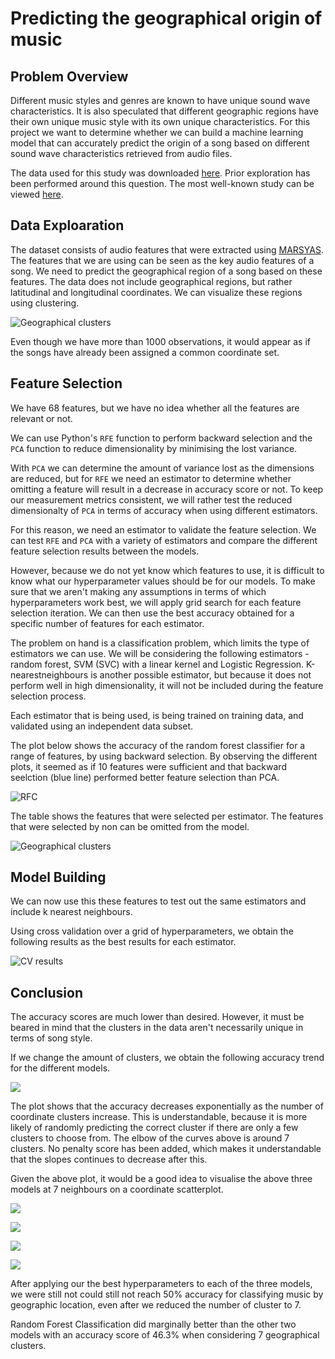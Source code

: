 # Predicting the geographical origin of music

## Problem Overview

Different music styles and genres are known to have unique sound wave characteristics. It is also speculated that different geographic regions have their own unique music style with its own unique characteristics. For this project we want to determine whether we can build a machine learning model that can accurately predict the origin of a song based on different sound wave characteristics retrieved from audio files.

The data used for this study was downloaded [here](http://archive.ics.uci.edu/ml/datasets/geographical+original+of+music). Prior exploration has been performed around this question. The most well-known study can be viewed [here](http://ieeexplore.ieee.org/stamp/stamp.jsp?tp=&arnumber=7023456).

## Data Exploaration

The dataset consists of audio features that were extracted using [MARSYAS](http://marsyasweb.appspot.com/). The features that we are using can be seen as the key audio features of a song. We need to predict the geographical region of a song based on these features. The data does not include geographical regions, but rather latitudinal and longitudinal coordinates. We can visualize these regions using clustering.

![Geographical clusters](../data/images/cluster1.png)

Even though we have more than 1000 observations, it would appear as if the songs have already been assigned a common coordinate set.

## Feature Selection

We have 68 features, but we have no idea whether all the features are relevant or not.

We can use Python's `RFE` function to perform backward selection and the `PCA` function to reduce dimensionality by minimising the lost variance.

With `PCA` we can determine the amount of variance lost as the dimensions are reduced, but for `RFE` we need an estimator to determine whether omitting a feature will result in a decrease in accuracy score or not. To keep our measurement metrics consistent, we will rather test the reduced dimensionalty of `PCA` in terms of accuracy when using different estimators.

For this reason, we need an estimator to validate the feature selection. We can test `RFE` and `PCA` with a variety of estimators and compare the different feature selection results between the models.

However, because we do not yet know which features to use, it is difficult to know what our hyperparameter values should be for our models. To make sure that we aren't making any assumptions in terms of which hyperparameters work best, we will apply grid search for each feature selection iteration. We can then use the best accuracy obtained for a specific number of features for each estimator.

The problem on hand is a classification problem, which limits the type of estimators we can use. We will be considering the following estimators - random forest, SVM (SVC) with a linear kernel and Logistic Regression. K-nearestneighbours is another possible estimator, but because it does not perform well in high dimensionality, it will not be included during the feature selection process.

Each estimator that is being used, is being trained on training data, and validated using an independent data subset.

The plot below shows the accuracy of the random forest classifier for a range of features, by using backward selection. By observing the different plots, it seemed as if 10 features were sufficient and that backward seelction (blue line) performed better feature selection than PCA.

![RFC](../data/images/rbf_feats.png)

The table shows the features that were selected per estimator. The features that were selected by non can be omitted from the model.

![Geographical clusters](../data/images/features.PNG)

## Model Building

We can now use this these features to test out the same estimators and include k nearest neighbours.

Using cross validation over a grid of hyperparameters, we obtain the following results as the best results for each estimator.

![CV results](../data/images/cv_results.PNG)

## Conclusion

The accuracy scores are much lower than desired. However, it must be beared in mind that the clusters in the data aren't necessarily unique in terms of song style.

If we change the amount of clusters, we obtain the following accuracy trend for the different models.

![](../data/images/recluster.png)

The plot shows that the accuracy decreases exponentially as the number of coordinate clusters increase. This is understandable, because it is more likely of randomly predicting the correct cluster if there are only a few clusters to choose from. The elbow of the curves above is around 7 clusters. No penalty score has been added, which makes it understandable that the slopes continues to decrease after this.

Given the above plot, it would be a good idea to visualise the above three models at 7 neighbours on a coordinate scatterplot.

![](../data/images/geo7.png)

![](../data/images/svc7.png)

![](../data/images/knn7.png)

![](../data/images/rfc7.png)

After applying our the best hyperparameters to each of the three models, we were still not could still not reach 50% accuracy for classifying music by geographic location, even after we reduced the number of cluster to 7.

Random Forest Classification did marginally better than the other two models with an accuracy score of 46.3% when considering 7 geographical clusters.
